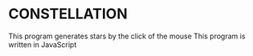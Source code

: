 # CONSTELLATION
This program generates stars by the click of the mouse
This program is written in JavaScript
